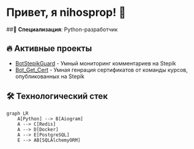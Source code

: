 # Привет, я nihosprop! 👋

##🚀 **Специализация**: Python-разработчик

## 🔥 Активные проекты
- [BotStepikGuard](https://github.com/nihosprop/bot_stepik_guard.git) - Умный мониторинг комментариев на Stepik
- [Bot_Get_Cert](https://github.com/nihosprop/bot_get_cert.git) - Умная генрация сертификатов от команды курсов, опубликованных на Stepik

## 🛠️ Технологический стек
```mermaid
graph LR
    A[Python] --> B[Aiogram]
    A --> C[Redis]
    A --> D[Docker]
    A --> E[PostgreSQL]
    E --> AB[SQLAlchemyORM]
